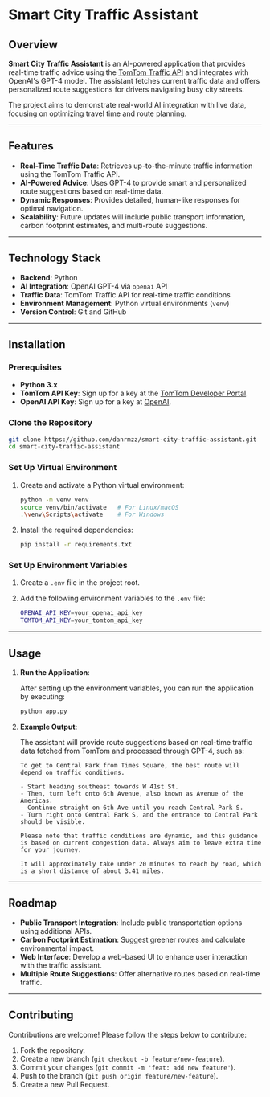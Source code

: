 # Smart City Traffic Assistant

## Overview

**Smart City Traffic Assistant** is an AI-powered application that provides real-time traffic advice using the [TomTom Traffic API](https://developer.tomtom.com/traffic-api) and integrates with OpenAI's GPT-4 model. The assistant fetches current traffic data and offers personalized route suggestions for drivers navigating busy city streets.

The project aims to demonstrate real-world AI integration with live data, focusing on optimizing travel time and route planning.

---

## Features

- **Real-Time Traffic Data**: Retrieves up-to-the-minute traffic information using the TomTom Traffic API.
- **AI-Powered Advice**: Uses GPT-4 to provide smart and personalized route suggestions based on real-time data.
- **Dynamic Responses**: Provides detailed, human-like responses for optimal navigation.
- **Scalability**: Future updates will include public transport information, carbon footprint estimates, and multi-route suggestions.

---

## Technology Stack

- **Backend**: Python
- **AI Integration**: OpenAI GPT-4 via `openai` API
- **Traffic Data**: TomTom Traffic API for real-time traffic conditions
- **Environment Management**: Python virtual environments (`venv`)
- **Version Control**: Git and GitHub

---

## Installation

### Prerequisites

- **Python 3.x**
- **TomTom API Key**: Sign up for a key at the [TomTom Developer Portal](https://developer.tomtom.com/).
- **OpenAI API Key**: Sign up for a key at [OpenAI](https://platform.openai.com/signup).

### Clone the Repository

```bash
git clone https://github.com/danrmzz/smart-city-traffic-assistant.git
cd smart-city-traffic-assistant
```

### Set Up Virtual Environment

1. Create and activate a Python virtual environment:

   ```bash
   python -m venv venv
   source venv/bin/activate   # For Linux/macOS
   .\venv\Scripts\activate    # For Windows
   ```

2. Install the required dependencies:

   ```bash
   pip install -r requirements.txt
   ```

### Set Up Environment Variables

1. Create a `.env` file in the project root.
2. Add the following environment variables to the `.env` file:

   ```bash
   OPENAI_API_KEY=your_openai_api_key
   TOMTOM_API_KEY=your_tomtom_api_key
   ```

---

## Usage

1. **Run the Application**:

   After setting up the environment variables, you can run the application by executing:

   ```bash
   python app.py
   ```

2. **Example Output**:

   The assistant will provide route suggestions based on real-time traffic data fetched from TomTom and processed through GPT-4, such as:

   ```
   To get to Central Park from Times Square, the best route will depend on traffic conditions.

   - Start heading southeast towards W 41st St.
   - Then, turn left onto 6th Avenue, also known as Avenue of the Americas.
   - Continue straight on 6th Ave until you reach Central Park S.
   - Turn right onto Central Park S, and the entrance to Central Park should be visible.

   Please note that traffic conditions are dynamic, and this guidance is based on current congestion data. Always aim to leave extra time for your journey.

   It will approximately take under 20 minutes to reach by road, which is a short distance of about 3.41 miles.
   ```

---

## Roadmap

- **Public Transport Integration**: Include public transportation options using additional APIs.
- **Carbon Footprint Estimation**: Suggest greener routes and calculate environmental impact.
- **Web Interface**: Develop a web-based UI to enhance user interaction with the traffic assistant.
- **Multiple Route Suggestions**: Offer alternative routes based on real-time traffic.

---

## Contributing

Contributions are welcome! Please follow the steps below to contribute:

1. Fork the repository.
2. Create a new branch (`git checkout -b feature/new-feature`).
3. Commit your changes (`git commit -m 'feat: add new feature'`).
4. Push to the branch (`git push origin feature/new-feature`).
5. Create a new Pull Request.
